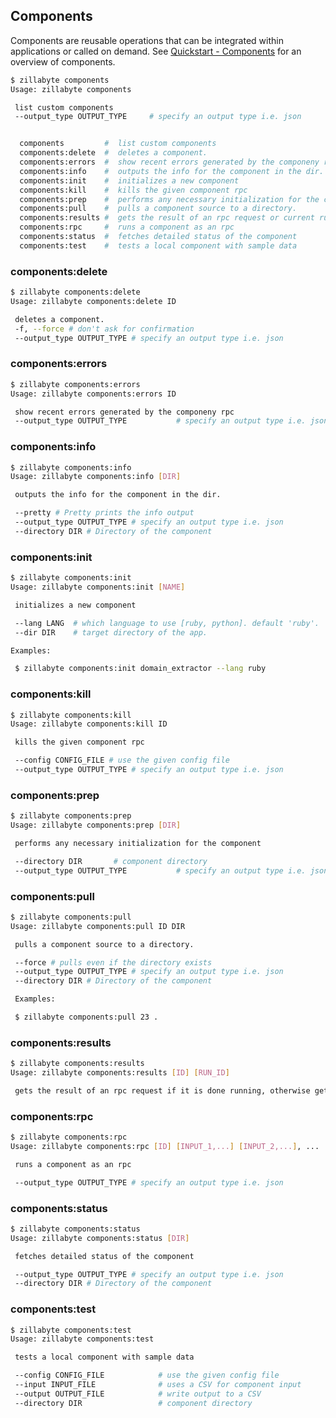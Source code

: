 
## Components

Components are reusable operations that can be integrated within applications or called on demand. See [Quickstart - Components](/quickstart/components) for an overview of components. 

``` bash
$ zillabyte components
Usage: zillabyte components

 list custom components
 --output_type OUTPUT_TYPE     # specify an output type i.e. json


  components         #  list custom components
  components:delete  #  deletes a component.
  components:errors  #  show recent errors generated by the componeny rpc
  components:info    #  outputs the info for the component in the dir.
  components:init    #  initializes a new component
  components:kill    #  kills the given component rpc
  components:prep    #  performs any necessary initialization for the component
  components:pull    #  pulls a component source to a directory.
  components:results #  gets the result of an rpc request or current run status
  components:rpc     #  runs a component as an rpc
  components:status  #  fetches detailed status of the component
  components:test    #  tests a local component with sample data
```

### components:delete 

``` bash 
$ zillabyte components:delete
Usage: zillabyte components:delete ID

 deletes a component.
 -f, --force # don't ask for confirmation
 --output_type OUTPUT_TYPE # specify an output type i.e. json

 ``` 

### components:errors 

``` bash 
$ zillabyte components:errors
Usage: zillabyte components:errors ID

 show recent errors generated by the componeny rpc
 --output_type OUTPUT_TYPE           # specify an output type i.e. json

``` 

### components:info 

``` bash 
$ zillabyte components:info
Usage: zillabyte components:info [DIR]

 outputs the info for the component in the dir.

 --pretty # Pretty prints the info output
 --output_type OUTPUT_TYPE # specify an output type i.e. json
 --directory DIR # Directory of the component

``` 

### components:init

``` bash 
$ zillabyte components:init
Usage: zillabyte components:init [NAME]

 initializes a new component

 --lang LANG  # which language to use [ruby, python]. default 'ruby'.
 --dir DIR    # target directory of the app.

Examples:

 $ zillabyte components:init domain_extractor --lang ruby

``` 

### components:kill

``` bash 
$ zillabyte components:kill
Usage: zillabyte components:kill ID

 kills the given component rpc

 --config CONFIG_FILE # use the given config file
 --output_type OUTPUT_TYPE # specify an output type i.e. json

``` 

### components:prep

``` bash 
$ zillabyte components:prep
Usage: zillabyte components:prep [DIR]

 performs any necessary initialization for the component

 --directory DIR       # component directory
 --output_type OUTPUT_TYPE           # specify an output type i.e. json

``` 

### components:pull
``` bash 
$ zillabyte components:pull
Usage: zillabyte components:pull ID DIR

 pulls a component source to a directory.

 --force # pulls even if the directory exists
 --output_type OUTPUT_TYPE # specify an output type i.e. json
 --directory DIR # Directory of the component

 Examples:

 $ zillabyte components:pull 23 .

``` 
### components:results

``` bash 
$ zillabyte components:results
Usage: zillabyte components:results [ID] [RUN_ID]

 gets the result of an rpc request if it is done running, otherwise gets current run status

```

### components:rpc

``` bash 
$ zillabyte components:rpc
Usage: zillabyte components:rpc [ID] [INPUT_1,...] [INPUT_2,...], ...

 runs a component as an rpc

 --output_type OUTPUT_TYPE # specify an output type i.e. json

``` 

### components:status
``` bash 
$ zillabyte components:status
Usage: zillabyte components:status [DIR]

 fetches detailed status of the component

 --output_type OUTPUT_TYPE # specify an output type i.e. json
 --directory DIR # Directory of the component
```

### components:test

``` bash
$ zillabyte components:test
Usage: zillabyte components:test

 tests a local component with sample data

 --config CONFIG_FILE            # use the given config file
 --input INPUT_FILE              # uses a CSV for component input
 --output OUTPUT_FILE            # write output to a CSV
 --directory DIR                 # component directory

```





